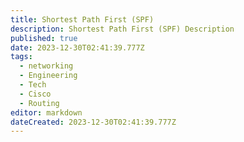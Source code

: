 ```yaml
---
title: Shortest Path First (SPF)
description: Shortest Path First (SPF) Description
published: true
date: 2023-12-30T02:41:39.777Z
tags:
  - networking
  - Engineering
  - Tech
  - Cisco
  - Routing
editor: markdown
dateCreated: 2023-12-30T02:41:39.777Z
---
```

